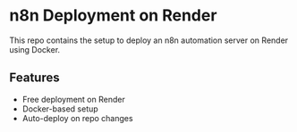 # n8n Deployment on Render

This repo contains the setup to deploy an n8n automation server on Render using Docker.

## Features
- Free deployment on Render
- Docker-based setup
- Auto-deploy on repo changes